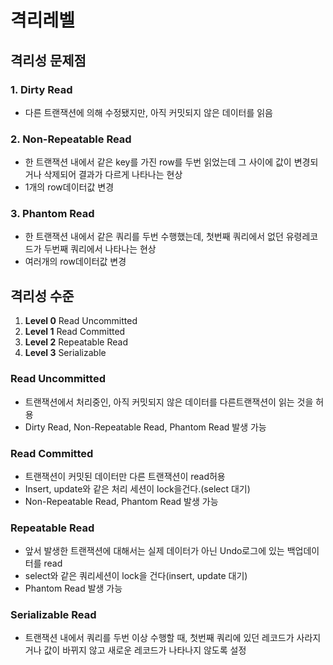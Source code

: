 # 격리레벨

## 격리성 문제점

### 1. Dirty Read

- 다른 트랜잭션에 의해 수정됐지만, 아직 커밋되지 않은 데이터를 읽음

### 2. Non-Repeatable Read

- 한 트랜잭션 내에서 같은 key를 가진 row를 두번 읽었는데 그 사이에 값이 변경되거나 삭제되어 결과가 다르게 나타나는 현상
- 1개의 row데이터값 변경

### 3. Phantom Read

- 한 트랜잭션 내에서 같은 쿼리를 두번 수행했는데, 첫번째 쿼리에서 없던 유령레코드가 두번째 쿼리에서 나타나는 현상
- 여러개의 row데이터값 변경

## 격리성 수준

1. **Level 0** Read Uncommitted
2. **Level 1** Read Committed
3. **Level 2** Repeatable Read
4. **Level 3** Serializable

### **Read Uncommitted**

- 트랜잭션에서 처리중인, 아직 커밋되지 않은 데이터를 다른트랜잭션이 읽는 것을 허용
- Dirty Read, Non-Repeatable Read, Phantom Read 발생 가능

### Read Committed

- 트랜잭션이 커밋된 데이터만 다른 트랜잭션이 read허용
- Insert, update와 같은 처리 세션이 lock을건다.(select 대기)
- Non-Repeatable Read, Phantom Read 발생 가능

### Repeatable Read

- 앞서 발생한 트랜잭션에 대해서는 실제 데이터가 아닌 Undo로그에 있는 백업데이터를 read
- select와 같은 쿼리세션이 lock을 건다(insert, update 대기)
- Phantom Read 발생 가능

### Serializable Read

- 트랜잭션 내에서 쿼리를 두번 이상 수행할 때, 첫번째 쿼리에 있던 레코드가 사라지거나 값이 바뀌지 않고 새로운 레코드가 나타나지 않도록 설정
